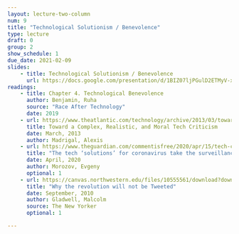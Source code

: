 ```yaml
---
layout: lecture-two-column
num: 9
title: "Technological Solutionism / Benevolence"
type: lecture
draft: 0
group: 2
show_schedule: 1
due_date: 2021-02-09
slides:
    - title: Technological Solutionism / Benevolence
      url: https://docs.google.com/presentation/d/1BIZ07ljPGulD2ETMyV-xrsy27MznEAwjKVHnUg1kHuo/edit?usp=sharing
readings:
    - title: Chapter 4. Technological Benevolence
      author: Benjamin, Ruha
      source: "Race After Technology"
      date: 2019
    - url: https://www.theatlantic.com/technology/archive/2013/03/toward-a-complex-realistic-and-moral-tech-criticism/273996/
      title: Toward a Complex, Realistic, and Moral Tech Criticism
      date: March, 2013
      author: Madrigal, Alexis
    - url: https://www.theguardian.com/commentisfree/2020/apr/15/tech-coronavirus-surveilance-state-digital-disrupt
      title: "The tech ‘solutions’ for coronavirus take the surveillance state to the next level"
      date: April, 2020
      author: Morozov, Evgeny 
      optional: 1
    - url: https://canvas.northwestern.edu/files/10555561/download?download_frd=1
      title: "Why the revolution will not be Tweeted"
      date: September, 2010
      author: Gladwell, Malcolm
      source: The New Yorker
      optional: 1

---
```


<!-- Ideas to cover: 
Ghandi's Ideas about technology: https://www.timesnownews.com/technology-science/article/mahatma-and-machines-understanding-gandhis-thoughts-on-modern-technology/498446#:~:text=Throughout%20his%20life%2C%20Gandhiji%20remained,take%20root%20in%20India%20too. -->
